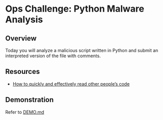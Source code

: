 # Ops Challenge: Python Malware Analysis 

## Overview

Today you will analyze a malicious script written in Python and submit an interpreted version of the file with comments.

## Resources

- [How to quickly and effectively read other people’s code](https://selftaughtcoders.com/how-to-quickly-and-effectively-read-other-peoples-code/)

## Demonstration

Refer to [DEMO.md](DEMO.md)
